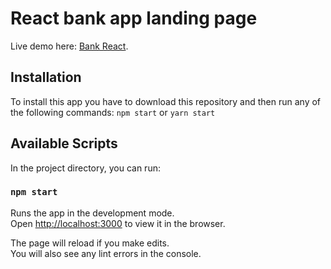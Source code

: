 # React bank app landing page

Live demo here: [Bank React](http://bankreact.codigohabil.com/).

## Installation
To install this app you have to download this repository and then run any of the following commands: `npm start` or `yarn start`

## Available Scripts

In the project directory, you can run:

### `npm start`

Runs the app in the development mode.\
Open [http://localhost:3000](http://localhost:3000) to view it in the browser.

The page will reload if you make edits.\
You will also see any lint errors in the console.

